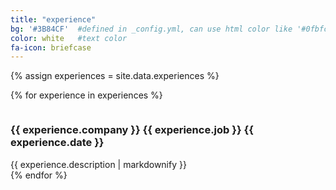 ```yaml
---
title: "experience"
bg: '#3B84CF'  #defined in _config.yml, can use html color like '#0fbfcf'
color: white   #text color
fa-icon: briefcase
---
```


{% assign experiences = site.data.experiences %}

{% for experience in experiences %}
<div class="row">
  <div class="small column">
    <h3>
      {{ experience.company }}
      <span class="heading-font-size">{{ experience.job }}</span>
      <span class="heading-font-size">{{ experience.date }}</span>
    </h3>
  </div>
  <div class="big column">
    {{ experience.description | markdownify }}

  </div>
</div>
{% endfor %}
